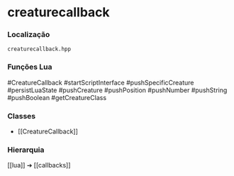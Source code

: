 # creaturecallback

### Localização
`creaturecallback.hpp`

### Funções Lua
#CreatureCallback
#startScriptInterface
#pushSpecificCreature
#persistLuaState
#pushCreature
#pushPosition
#pushNumber
#pushString
#pushBoolean
#getCreatureClass

### Classes
- [[CreatureCallback]]

### Hierarquia
[[lua]] ➔ [[callbacks]]
